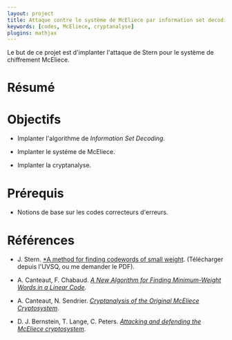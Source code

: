 ```yaml
---
layout: project
title: Attaque contre le système de McEliece par information set decoding
keywords: [codes, McEliece, cryptanalyse]
plugins: mathjax
---
```


Le but de ce projet est d'implanter l'attaque de Stern pour le système
de chiffrement McEliece.

# Résumé


# Objectifs

- Implanter l'algorithme de *Information Set Decoding*.

- Implanter le systéme de McEliece.

- Implanter la cryptanalyse.

# Prérequis

- Notions de base sur les codes correcteurs d'erreurs.

# Références

- J. Stern.  [*A method for finding codewords of small weight](http://link.springer.com/chapter/10.1007/BFb0019850). (Télécharger depuis l'UVSQ, ou me demander le PDF).

- A. Canteaut, F. Chabaud.
  [*A New Algorithm for Finding Minimum-Weight Words in a Linear Code*](https://www.rocq.inria.fr/secret/Anne.Canteaut/Publications/Canteaut_Chabaud98.pdf).

- A. Canteaut, N. Sendrier.
  [*Cryptanalysis of the Original McEliece Cryptosystem*](https://www.rocq.inria.fr/secret/Anne.Canteaut/Publications/Canteaut_Sendrier98.pdf).

- D. J. Bernstein, T. Lange, C. Peters.
[*Attacking and defending the McEliece cryptosystem*](http://eprint.iacr.org/2008/318.pdf).
